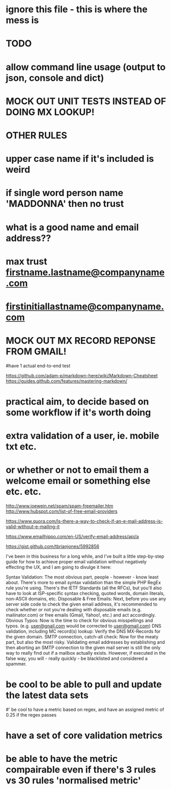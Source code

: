 # ignore this file - this is where the mess is

# TODO
# allow command line usage (output to json, console and dict)

# MOCK OUT UNIT TESTS INSTEAD OF DOING MX LOOKUP!

# OTHER RULES
# upper case name if it's included is weird
# if single word person name 'MADDONNA' then no trust
# what is a good name and email address??
# max trust firstname.lastname@companyname.com
# firstinitiallastname@companyname.com

# MOCK OUT MX RECORD REPONSE FROM GMAIL!

#have 1 actual end-to-end test

https://github.com/adam-p/markdown-here/wiki/Markdown-Cheatsheet
https://guides.github.com/features/mastering-markdown/


# practical aim, to decide based on some workflow if it's worth doing
# extra validation of a user, ie. mobile txt etc.
# or whether or not to email them a welcome email or something else etc. etc.


http://www.joewein.net/spam/spam-freemailer.htm
http://www.hubspot.com/list-of-free-email-providers




https://www.quora.com/Is-there-a-way-to-check-if-an-e-mail-address-is-valid-without-e-mailing-it

https://www.emailhippo.com/en-US/verify-email-address/api/a


https://gist.github.com/tbrianjones/5992856



I've been in this business for a long while, and I've built a little step-by-step guide for how to achieve proper email validation without negatively effecting the UX, and I am going to divulge it here:

Syntax Validation: The most obvious part, people - however - know least about. There's more to email syntax validation than the simple PHP RegEx rule you're using. There's the IETF Standards (all the RFCs), but you'll also have to look at ISP-specific syntax checking, quoted words, domain literals, non-ASCII domains, etc.
Disposable & Free Emails: Next, before you use any server side code to check the given email address, it's recommended to check whether or not you're dealing with disposable emails (e.g. mailinator.com) or free emails (Gmail, Yahoo!, etc.) and act accordingly.
Obvious Typos: Now is the time to check for obvious misspellings and typos. (e.g. user@gnail.com would be corrected to user@gmail.com)
DNS validation, including MC record(s) lookup: Verify the DNS MX-Records for the given domain. 
SMTP connection, catch-all check: Now for the meaty part, but also the most risky. Validating email addresses by establishing and then aborting an SMTP connection to the given mail server is still the only way to really find out if a mailbox actually exists. However, if executed in the false way, you will - really quickly - be blacklisted and considered a spammer.




# be cool to be able to pull and update the latest data sets



#' be cool to have a metric based on regex, and have an assigned metric of 0.25 if the regex passes
# have a set of core validation  metrics
# be able to have the metric compairable even if there's 3 rules vs 30 rules 'normalised metric'